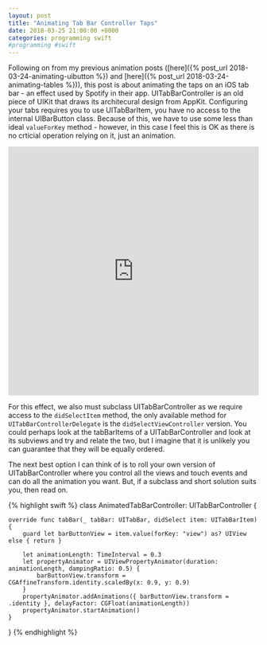 ```yaml
---
layout: post
title: "Animating Tab Bar Controller Taps"
date: 2018-03-25 21:00:00 +0000
categories: programming swift
#programming #swift
---
```


Following on from my previous animation posts ([here]({% post_url 2018-03-24-animating-uibutton %}) and [here]({% post_url 2018-03-24-animating-tables %})), this post is about animating the taps on an iOS tab bar - an effect used by Spotify in their app.  UITabBarController is an old piece of UIKit that draws its architecural design from AppKit. Configuring your tabs requires you to use UITabBarItem, you have no access to the internal UIBarButton class. Because of this, we have to use some less than ideal `valueForKey` method - however, in this case I feel this is OK as there is no crticial operation relying on it, just an animation.

<iframe src="https://giphy.com/embed/2t9uJuUDMZQPx8bhVl" width="100%" height="500" frameBorder="0" class="giphy-embed" allowFullScreen style="pointer-events: none;"></iframe>

For this effect, we also must subclass UITabBarController as we require access to the `didSelectItem` method, the only available method for `UITabBarControllerDelegate` is the `didSelectViewController` version. You could perhaps look at the tabBarItems of a UITabBarController and look at its subviews and try and relate the two, but I imagine that it is unlikely you can guarantee that they will be equally ordered.

The next best option I can think of is to roll your own version of UITabBarController where you control all the views and touch events and can do all the animation you want. But, if a subclass and short solution suits you, then read on.

{% highlight swift %}
class AnimatedTabBarController: UITabBarController {

    override func tabBar(_ tabBar: UITabBar, didSelect item: UITabBarItem) {
        guard let barButtonView = item.value(forKey: "view") as? UIView else { return }
        
        let animationLength: TimeInterval = 0.3
        let propertyAnimator = UIViewPropertyAnimator(duration: animationLength, dampingRatio: 0.5) {
            barButtonView.transform = CGAffineTransform.identity.scaledBy(x: 0.9, y: 0.9)
        }
        propertyAnimator.addAnimations({ barButtonView.transform = .identity }, delayFactor: CGFloat(animationLength))
        propertyAnimator.startAnimation()
    }
    
}
{% endhighlight %}
